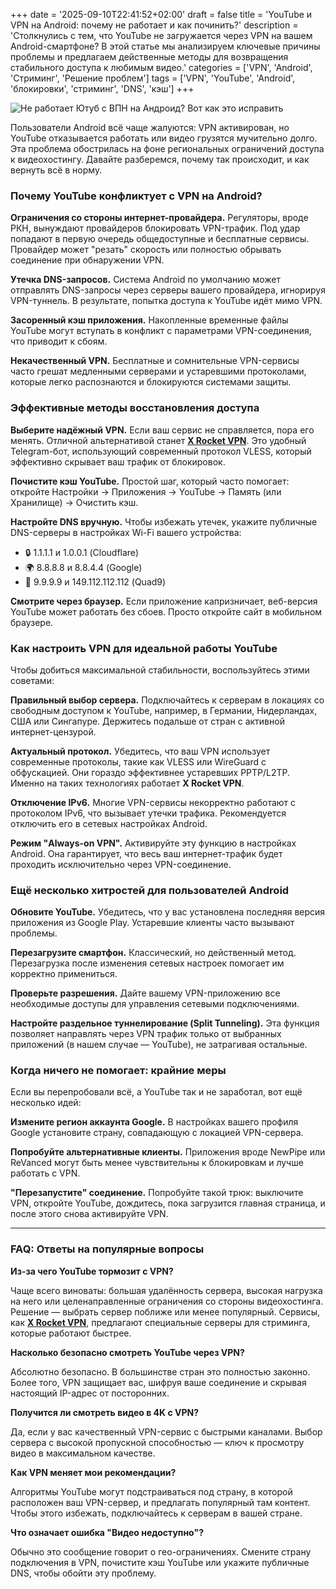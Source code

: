 +++
date = '2025-09-10T22:41:52+02:00'
draft = false
title = 'YouTube и VPN на Android: почему не работает и как починить?'
description = 'Столкнулись с тем, что YouTube не загружается через VPN на вашем Android-смартфоне? В этой статье мы анализируем ключевые причины проблемы и предлагаем действенные методы для возвращения стабильного доступа к любимым видео.'
categories = ['VPN', 'Android', 'Стриминг', 'Решение проблем']
tags = ['VPN', 'YouTube', 'Android', 'блокировки', 'стриминг', 'DNS', 'кэш']
+++

![Не работает Ютуб с ВПН на Андроид? Вот как это исправить](https://imagestoring.fra1.cdn.digitaloceanspaces.com/F73C33A7-72FF-4BAF-97DE-7A487B285676.png)

Пользователи Android всё чаще жалуются: VPN активирован, но YouTube отказывается работать или видео грузятся мучительно долго. Эта проблема обострилась на фоне региональных ограничений доступа к видеохостингу. Давайте разберемся, почему так происходит, и как вернуть всё в норму.


### Почему YouTube конфликтует с VPN на Android?

**Ограничения со стороны интернет-провайдера.** Регуляторы, вроде РКН, вынуждают провайдеров блокировать VPN-трафик. Под удар попадают в первую очередь общедоступные и бесплатные сервисы. Провайдер может "резать" скорость или полностью обрывать соединение при обнаружении VPN.


**Утечка DNS-запросов.** Система Android по умолчанию может отправлять DNS-запросы через серверы вашего провайдера, игнорируя VPN-туннель. В результате, попытка доступа к YouTube идёт мимо VPN.


**Засоренный кэш приложения.** Накопленные временные файлы YouTube могут вступать в конфликт с параметрами VPN-соединения, что приводит к сбоям.


**Некачественный VPN.** Бесплатные и сомнительные VPN-сервисы часто грешат медленными серверами и устаревшими протоколами, которые легко распознаются и блокируются системами защиты.


### Эффективные методы восстановления доступа

**Выберите надёжный VPN.** Если ваш сервис не справляется, пора его менять. Отличной альтернативой станет **[X Rocket VPN](https://t.me/X_Rocket_VPN_bot?start=ref-b-9)**. Это удобный Telegram-бот, использующий современный протокол VLESS, который эффективно скрывает ваш трафик от блокировок.


**Почистите кэш YouTube.** Простой шаг, который часто помогает: откройте Настройки → Приложения → YouTube → Память (или Хранилище) → Очистить кэш.


**Настройте DNS вручную.** Чтобы избежать утечек, укажите публичные DNS-серверы в настройках Wi-Fi вашего устройства:
- 🔒 1.1.1.1 и 1.0.0.1 (Cloudflare)
- 🌍 8.8.8.8 и 8.8.4.4 (Google)
- 📱 9.9.9.9 и 149.112.112.112 (Quad9)


**Смотрите через браузер.** Если приложение капризничает, веб-версия YouTube может работать без сбоев. Просто откройте сайт в мобильном браузере.


### Как настроить VPN для идеальной работы YouTube

Чтобы добиться максимальной стабильности, воспользуйтесь этими советами:


**Правильный выбор сервера.** Подключайтесь к серверам в локациях со свободным доступом к YouTube, например, в Германии, Нидерландах, США или Сингапуре. Держитесь подальше от стран с активной интернет-цензурой.


**Актуальный протокол.** Убедитесь, что ваш VPN использует современные протоколы, такие как VLESS или WireGuard с обфускацией. Они гораздо эффективнее устаревших PPTP/L2TP. Именно на таких технологиях работает **X Rocket VPN**.


**Отключение IPv6.** Многие VPN-сервисы некорректно работают с протоколом IPv6, что вызывает утечки трафика. Рекомендуется отключить его в сетевых настройках Android.


**Режим "Always-on VPN".** Активируйте эту функцию в настройках Android. Она гарантирует, что весь ваш интернет-трафик будет проходить исключительно через VPN-соединение.


### Ещё несколько хитростей для пользователей Android

**Обновите YouTube.** Убедитесь, что у вас установлена последняя версия приложения из Google Play. Устаревшие клиенты часто вызывают проблемы.


**Перезагрузите смартфон.** Классический, но действенный метод. Перезагрузка после изменения сетевых настроек помогает им корректно примениться.


**Проверьте разрешения.** Дайте вашему VPN-приложению все необходимые доступы для управления сетевыми подключениями.


**Настройте раздельное туннелирование (Split Tunneling).** Эта функция позволяет направлять через VPN трафик только от выбранных приложений (в нашем случае — YouTube), не затрагивая остальные.


### Когда ничего не помогает: крайние меры

Если вы перепробовали всё, а YouTube так и не заработал, вот ещё несколько идей:


**Измените регион аккаунта Google.** В настройках вашего профиля Google установите страну, совпадающую с локацией VPN-сервера.


**Попробуйте альтернативные клиенты.** Приложения вроде NewPipe или ReVanced могут быть менее чувствительны к блокировкам и лучше работать с VPN.


**"Перезапустите" соединение.** Попробуйте такой трюк: выключите VPN, откройте YouTube, дождитесь, пока загрузится главная страница, и после этого снова активируйте VPN.


---


### FAQ: Ответы на популярные вопросы

**Из-за чего YouTube тормозит с VPN?**

Чаще всего виноваты: большая удалённость сервера, высокая нагрузка на него или целенаправленные ограничения со стороны видеохостинга. Решение — выбрать сервер поближе или менее популярный. Сервисы, как **[X Rocket VPN](https://t.me/X_Rocket_VPN_bot?start=ref-b-9)**, предлагают специальные серверы для стриминга, которые работают быстрее.

**Насколько безопасно смотреть YouTube через VPN?**

Абсолютно безопасно. В большинстве стран это полностью законно. Более того, VPN защищает вас, шифруя ваше соединение и скрывая настоящий IP-адрес от посторонних.

**Получится ли смотреть видео в 4K с VPN?**

Да, если у вас качественный VPN-сервис с быстрыми каналами. Выбор сервера с высокой пропускной способностью — ключ к просмотру видео в максимальном качестве.

**Как VPN меняет мои рекомендации?**

Алгоритмы YouTube могут подстраиваться под страну, в которой расположен ваш VPN-сервер, и предлагать популярный там контент. Чтобы этого избежать, подключайтесь к серверам в вашей стране.

**Что означает ошибка "Видео недоступно"?**

Обычно это сообщение говорит о гео-ограничениях. Смените страну подключения в VPN, почистите кэш YouTube или укажите публичные DNS, чтобы обойти эту проблему.